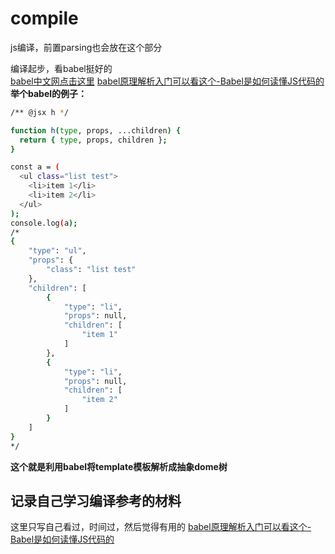 # compile
js编译，前置parsing也会放在这个部分


编译起步，看babel挺好的
<br>
[babel中文网点击这里](https://babeljs.cn/)
[babel原理解析入门可以看这个-Babel是如何读懂JS代码的](https://zhuanlan.zhihu.com/p/27289600)   
**举个babel的例子：**
```bash
/** @jsx h */

function h(type, props, ...children) {
  return { type, props, children };
}

const a = (
  <ul class="list test">
    <li>item 1</li>
    <li>item 2</li>
  </ul>
);
console.log(a);
/*
{
    "type": "ul",
    "props": {
        "class": "list test"
    },
    "children": [
        {
            "type": "li",
            "props": null,
            "children": [
                "item 1"
            ]
        },
        {
            "type": "li",
            "props": null,
            "children": [
                "item 2"
            ]
        }
    ]
}
*/
````
**这个就是利用babel将template模板解析成抽象dome树**


记录自己学习编译参考的材料
---
这里只写自己看过，时间过，然后觉得有用的
[babel原理解析入门可以看这个-Babel是如何读懂JS代码的](https://zhuanlan.zhihu.com/p/27289600)
